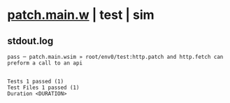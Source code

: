 # [patch.main.w](../../../../../../examples/tests/sdk_tests/api/patch.main.w) | test | sim

## stdout.log
```log
pass ─ patch.main.wsim » root/env0/test:http.patch and http.fetch can preform a call to an api
 
 
Tests 1 passed (1)
Test Files 1 passed (1)
Duration <DURATION>
```

